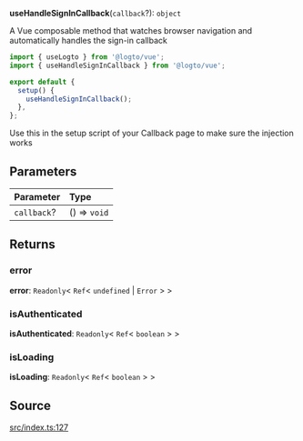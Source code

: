 **useHandleSignInCallback**(`callback`?): `object`

A Vue composable method that watches browser navigation and automatically handles the sign-in callback

```ts
import { useLogto } from '@logto/vue';
import { useHandleSignInCallback } from '@logto/vue';

export default {
  setup() {
    useHandleSignInCallback();
  },
};
```

Use this in the setup script of your Callback page to make sure the injection works

## Parameters

| Parameter   | Type         |
| :---------- | :----------- |
| `callback`? | () => `void` |

## Returns

### error

**error**: `Readonly`\< `Ref`\< `undefined` \| `Error` \> \>

### isAuthenticated

**isAuthenticated**: `Readonly`\< `Ref`\< `boolean` \> \>

### isLoading

**isLoading**: `Readonly`\< `Ref`\< `boolean` \> \>

## Source

[src/index.ts:127](https://github.com/logto-io/js/blob/54d7193/packages/vue/src/index.ts#L127)
